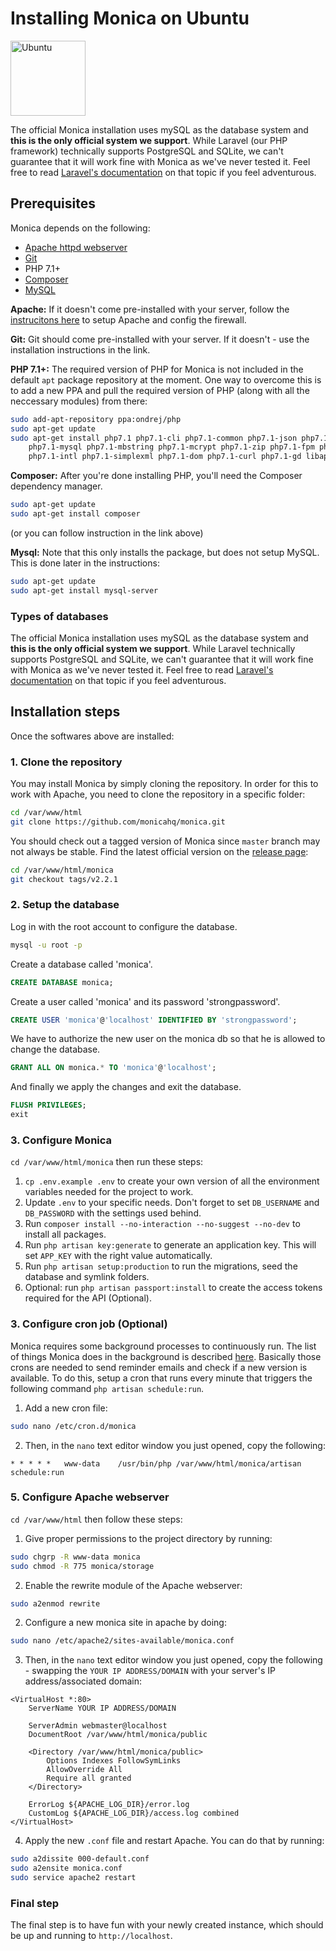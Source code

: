 # Installing Monica on Ubuntu

<img alt="Ubuntu" src="https://upload.wikimedia.org/wikipedia/commons/thumb/a/ab/Logo-ubuntu_cof-orange-hex.svg/120px-Logo-ubuntu_cof-orange-hex.svg.png" width="120" height="120" />

The official Monica installation uses mySQL as the database system and **this is the only official system we support**. While Laravel (our PHP framework) technically supports PostgreSQL and SQLite, we can't guarantee that it will work fine with Monica as we've never tested it. Feel free to read [Laravel's documentation](https://laravel.com/docs/database#configuration) on that topic if you feel adventurous.

## Prerequisites

Monica depends on the following:

* [Apache httpd webserver](https://httpd.apache.org/) 
* [Git](https://git-scm.com/book/en/v2/Getting-Started-Installing-Git)
* PHP 7.1+
* [Composer](https://getcomposer.org/)
* [MySQL](https://support.rackspace.com/how-to/installing-mysql-server-on-ubuntu/)

**Apache:** If it doesn't come pre-installed with your server, follow the [instrucitons here](https://www.digitalocean.com/community/tutorials/how-to-install-linux-apache-mysql-php-lamp-stack-on-ubuntu-16-04#step-1-install-apache-and-allow-in-firewall) to setup Apache and config the firewall.

**Git:** Git should come pre-installed with your server. If it doesn't - use the installation instructions in the link.

**PHP 7.1+:** The required version of PHP for Monica is not included in the default `apt` package repository at the moment. One way to overcome this is to add a new PPA and pull the required version of PHP (along with all the neccessary modules) from there:

```sh
sudo add-apt-repository ppa:ondrej/php
sudo apt-get update
sudo apt-get install php7.1 php7.1-cli php7.1-common php7.1-json php7.1-opcache \
    php7.1-mysql php7.1-mbstring php7.1-mcrypt php7.1-zip php7.1-fpm php7.1-bcmath \
    php7.1-intl php7.1-simplexml php7.1-dom php7.1-curl php7.1-gd libapache2-mod-php7.1
```

**Composer:** After you're done installing PHP, you'll need the Composer dependency manager.

```sh
sudo apt-get update
sudo apt-get install composer
```
(or you can follow instruction in the link above)

**Mysql:** Note that this only installs the package, but does not setup MySQL. This is done later in the instructions:

```sh
sudo apt-get update
sudo apt-get install mysql-server
```

### Types of databases

The official Monica installation uses mySQL as the database system and **this is the only official system we support**. While Laravel technically supports PostgreSQL and SQLite, we can't guarantee that it will work fine with Monica as we've never tested it. Feel free to read [Laravel's documentation](https://laravel.com/docs/database#configuration) on that topic if you feel adventurous.

## Installation steps

Once the softwares above are installed:

### 1. Clone the repository

You may install Monica by simply cloning the repository. In order for this to work with Apache, you need to clone the repository in a specific folder:

```sh
cd /var/www/html
git clone https://github.com/monicahq/monica.git
```

You should check out a tagged version of Monica since `master` branch may not always be stable. Find the latest official version on the [release page](https://github.com/monicahq/monica/releases):

```sh
cd /var/www/html/monica
git checkout tags/v2.2.1
```

### 2. Setup the database

Log in with the root account to configure the database.
```sh
mysql -u root -p
```

Create a database called 'monica'.
```sql
CREATE DATABASE monica;
```

Create a user called 'monica' and its password 'strongpassword'.
```sql
CREATE USER 'monica'@'localhost' IDENTIFIED BY 'strongpassword';
```

We have to authorize the new user on the monica db so that he is allowed to change the database.
```sql
GRANT ALL ON monica.* TO 'monica'@'localhost';
```

And finally we apply the changes and exit the database.
```sql
FLUSH PRIVILEGES;
exit
```

### 3. Configure Monica

`cd /var/www/html/monica` then run these steps:

1. `cp .env.example .env` to create your own version of all the environment variables needed for the project to work.
1. Update `.env` to your specific needs. Don't forget to set `DB_USERNAME` and `DB_PASSWORD` with the settings used behind.
1. Run `composer install --no-interaction --no-suggest --no-dev` to install all packages.
1. Run `php artisan key:generate` to generate an application key. This will set `APP_KEY` with the right value automatically.
1. Run `php artisan setup:production` to run the migrations, seed the database and symlink folders.
1. Optional: run `php artisan passport:install` to create the access tokens required for the API (Optional).

### 3. Configure cron job (Optional)

Monica requires some background processes to continuously run. The list of things Monica does in the background is described [here](https://github.com/monicahq/monica/blob/master/app/Console/Kernel.php#L33).
Basically those crons are needed to send reminder emails and check if a new version is available.
To do this, setup a cron that runs every minute that triggers the following command `php artisan schedule:run`.

1. Add a new cron file:
```sh
sudo nano /etc/cron.d/monica
```

2. Then, in the `nano` text editor window you just opened, copy the following:
```
* * * * *   www-data    /usr/bin/php /var/www/html/monica/artisan schedule:run
```

### 5. Configure Apache webserver

`cd /var/www/html` then follow these steps:

1. Give proper permissions to the project directory by running:

```sh
sudo chgrp -R www-data monica
sudo chmod -R 775 monica/storage
```

2. Enable the rewrite module of the Apache webserver:
```sh
sudo a2enmod rewrite
```

2. Configure a new monica site in apache by doing:

```sh
sudo nano /etc/apache2/sites-available/monica.conf
```

3. Then, in the `nano` text editor window you just opened, copy the following - swapping the `YOUR IP ADDRESS/DOMAIN` with your server's IP address/associated domain:

```
<VirtualHost *:80>
    ServerName YOUR IP ADDRESS/DOMAIN

    ServerAdmin webmaster@localhost
    DocumentRoot /var/www/html/monica/public

    <Directory /var/www/html/monica/public>
        Options Indexes FollowSymLinks
        AllowOverride All
        Require all granted
    </Directory>

    ErrorLog ${APACHE_LOG_DIR}/error.log
    CustomLog ${APACHE_LOG_DIR}/access.log combined
</VirtualHost>
```

4. Apply the new `.conf` file and restart Apache. You can do that by running:

```sh
sudo a2dissite 000-default.conf
sudo a2ensite monica.conf
sudo service apache2 restart
```

### Final step

The final step is to have fun with your newly created instance, which should be up and running to `http://localhost`.
